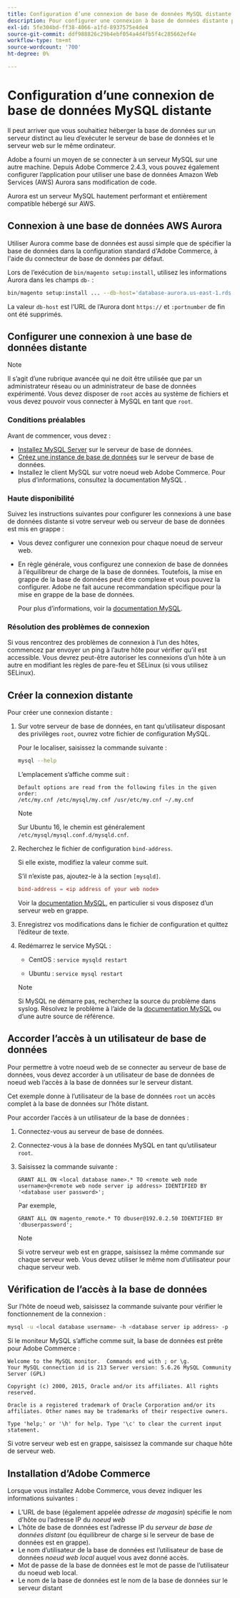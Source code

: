 ```yaml
---
title: Configuration d’une connexion de base de données MySQL distante
description: Pour configurer une connexion à base de données distante pour les installations sur site d’Adobe Commerce, procédez comme suit.
exl-id: 5fe304bd-ff38-4066-a1fd-8937575e4de4
source-git-commit: ddf988826c29b4ebf054a4d4fb5f4c285662ef4e
workflow-type: tm+mt
source-wordcount: '700'
ht-degree: 0%

---
```


# Configuration d’une connexion de base de données MySQL distante

Il peut arriver que vous souhaitiez héberger la base de données sur un serveur distinct au lieu d’exécuter le serveur de base de données et le serveur web sur le même ordinateur.

Adobe a fourni un moyen de se connecter à un serveur MySQL sur une autre machine. Depuis Adobe Commerce 2.4.3, vous pouvez également configurer l’application pour utiliser une base de données Amazon Web Services (AWS) Aurora sans modification de code.

Aurora est un serveur MySQL hautement performant et entièrement compatible hébergé sur AWS.

## Connexion à une base de données AWS Aurora

Utiliser Aurora comme base de données est aussi simple que de spécifier la base de données dans la configuration standard d&#39;Adobe Commerce, à l&#39;aide du connecteur de base de données par défaut.

Lors de l’exécution de `bin/magento setup:install`, utilisez les informations Aurora dans les champs `db-` :

```bash
bin/magento setup:install ... --db-host='database-aurora.us-east-1.rds.amazonaws.com' --db-name='magento2' --db-user='username' --db-password='password' ...
```

La valeur `db-host` est l’URL de l’Aurora dont `https://` et `:portnumber` de fin ont été supprimés.

## Configurer une connexion à une base de données distante

>[!NOTE]
>
>Il s’agit d’une rubrique avancée qui ne doit être utilisée que par un administrateur réseau ou un administrateur de base de données expérimenté. Vous devez disposer de `root` accès au système de fichiers et vous devez pouvoir vous connecter à MySQL en tant que `root`.

### Conditions préalables

Avant de commencer, vous devez :

* [Installez MySQL Server](mysql.md) sur le serveur de base de données.
* [Créez une instance de base de données](mysql.md#configuring-the-database-instance) sur le serveur de base de données.
* Installez le client MySQL sur votre noeud web Adobe Commerce. Pour plus d’informations, consultez la documentation MySQL .

### Haute disponibilité

Suivez les instructions suivantes pour configurer les connexions à une base de données distante si votre serveur web ou serveur de base de données est mis en grappe :

* Vous devez configurer une connexion pour chaque noeud de serveur web.
* En règle générale, vous configurez une connexion de base de données à l’équilibreur de charge de la base de données. Toutefois, la mise en grappe de la base de données peut être complexe et vous pouvez la configurer. Adobe ne fait aucune recommandation spécifique pour la mise en grappe de la base de données.

  Pour plus d’informations, voir la [documentation MySQL](https://dev.mysql.com/doc/refman/5.6/en/mysql-cluster.html).

### Résolution des problèmes de connexion

Si vous rencontrez des problèmes de connexion à l’un des hôtes, commencez par envoyer un ping à l’autre hôte pour vérifier qu’il est accessible. Vous devrez peut-être autoriser les connexions d’un hôte à un autre en modifiant les règles de pare-feu et SELinux (si vous utilisez SELinux).

## Créer la connexion distante

Pour créer une connexion distante :

1. Sur votre serveur de base de données, en tant qu’utilisateur disposant des privilèges `root`, ouvrez votre fichier de configuration MySQL.

   Pour le localiser, saisissez la commande suivante :

   ```bash
   mysql --help
   ```

   L’emplacement s’affiche comme suit :

   ```terminal
   Default options are read from the following files in the given order:
   /etc/my.cnf /etc/mysql/my.cnf /usr/etc/my.cnf ~/.my.cnf
   ```

   >[!NOTE]
   >
   >Sur Ubuntu 16, le chemin est généralement `/etc/mysql/mysql.conf.d/mysqld.cnf`.

1. Recherchez le fichier de configuration `bind-address`.

   Si elle existe, modifiez la valeur comme suit.

   S’il n’existe pas, ajoutez-le à la section `[mysqld]`.

   ```conf
   bind-address = <ip address of your web node>
   ```

   Voir la [documentation MySQL](https://dev.mysql.com/doc/refman/5.6/en/server-options.html), en particulier si vous disposez d’un serveur web en grappe.

1. Enregistrez vos modifications dans le fichier de configuration et quittez l’éditeur de texte.
1. Redémarrez le service MySQL :

   * CentOS : `service mysqld restart`

   * Ubuntu : `service mysql restart`

   >[!NOTE]
   >
   >Si MySQL ne démarre pas, recherchez la source du problème dans syslog. Résolvez le problème à l’aide de la [documentation MySQL](https://dev.mysql.com/doc/refman/5.6/en/server-options.html#option_mysqld_bind-address) ou d’une autre source de référence.

## Accorder l’accès à un utilisateur de base de données

Pour permettre à votre noeud web de se connecter au serveur de base de données, vous devez accorder à un utilisateur de base de données de noeud web l’accès à la base de données sur le serveur distant.

Cet exemple donne à l’utilisateur de la base de données `root` un accès complet à la base de données sur l’hôte distant.

Pour accorder l’accès à un utilisateur de la base de données :

1. Connectez-vous au serveur de base de données.
1. Connectez-vous à la base de données MySQL en tant qu’utilisateur `root`.
1. Saisissez la commande suivante :

   ```shell
   GRANT ALL ON <local database name>.* TO <remote web node username>@<remote web node server ip address> IDENTIFIED BY '<database user password>';
   ```

   Par exemple,

   ```shell
   GRANT ALL ON magento_remote.* TO dbuser@192.0.2.50 IDENTIFIED BY 'dbuserpassword';
   ```

   >[!NOTE]
   >
   >Si votre serveur web est en grappe, saisissez la même commande sur chaque serveur web. Vous devez utiliser le même nom d’utilisateur pour chaque serveur web.

## Vérification de l’accès à la base de données

Sur l’hôte de noeud web, saisissez la commande suivante pour vérifier le fonctionnement de la connexion :

```bash
mysql -u <local database username> -h <database server ip address> -p
```

Si le moniteur MySQL s’affiche comme suit, la base de données est prête pour Adobe Commerce :

```terminal
Welcome to the MySQL monitor.  Commands end with ; or \g.
Your MySQL connection id is 213 Server version: 5.6.26 MySQL Community Server (GPL)

Copyright (c) 2000, 2015, Oracle and/or its affiliates. All rights reserved.

Oracle is a registered trademark of Oracle Corporation and/or its affiliates. Other names may be trademarks of their respective owners.

Type 'help;' or '\h' for help. Type '\c' to clear the current input statement.
```

Si votre serveur web est en grappe, saisissez la commande sur chaque hôte de serveur web.

## Installation d’Adobe Commerce

Lorsque vous installez Adobe Commerce, vous devez indiquer les informations suivantes :

* L’URL de base (également appelée *adresse de magasin*) spécifie le nom d’hôte ou l’adresse IP du *noeud web*
* L’hôte de base de données est l’adresse IP du *serveur de base de données distant* (ou équilibreur de charge si le serveur de base de données est en grappe).
* Le nom d’utilisateur de la base de données est l’utilisateur de base de données *noeud web local* auquel vous avez donné accès.
* Mot de passe de la base de données est le mot de passe de l’utilisateur du noeud web local.
* Le nom de la base de données est le nom de la base de données sur le serveur distant
